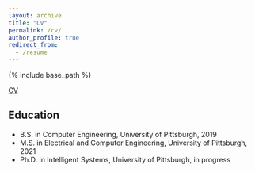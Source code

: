 ```yaml
---
layout: archive
title: "CV"
permalink: /cv/
author_profile: true
redirect_from:
  - /resume
---
```


{% include base_path %}

[CV](http://academicpages.github.io/files/buettner_kyle_CV_may22.pdf)

## Education

* B.S. in Computer Engineering, University of Pittsburgh, 2019
* M.S. in Electrical and Computer Engineering, University of Pittsburgh, 2021
* Ph.D. in Intelligent Systems, University of Pittsburgh, in progress 


